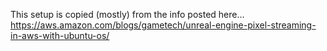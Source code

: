 This setup is copied (mostly) from the info posted here... https://aws.amazon.com/blogs/gametech/unreal-engine-pixel-streaming-in-aws-with-ubuntu-os/
